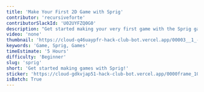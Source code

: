 ```yaml
---
title: 'Make Your First 2D Game with Sprig'
contributor: 'recursiveforte'
contributorSlackId: 'U02UYFZQ0G0'
description: "Get started making your very first game with the Sprig game engine, using JavaScript! Sprig is a great tool for both beginners and advanced programmers, and if you make a game, you can get a free DIY handheld console! Follow this four-part series in order, and you'll get to make your very own puzzle game."
video: 'none'
thumbnail: 'https://cloud-q46uaypfr-hack-club-bot.vercel.app/00003__1_-2.webp'
keywords: 'Game, Sprig, Games'
timeEstimate: '5 Hours'
difficulty: 'Beginner'
slug: 'sprig'
short: 'Get started making games with Sprig!'
sticker: 'https://cloud-gdkvjap51-hack-club-bot.vercel.app/0000frame_100__1_-2.webp'
isBatch: True
---
```

